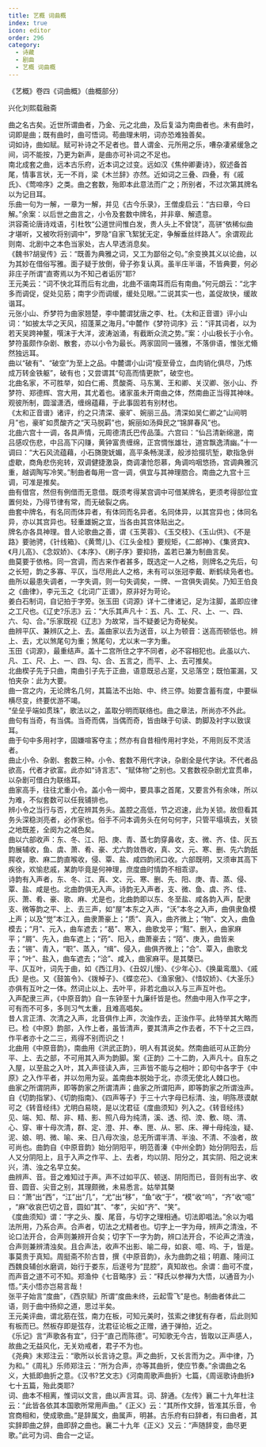 ```yaml
---
title: 艺概 词曲概
index: true
icon: editor
order: 296
category:
  - 诗藏
  - 剧曲
  - 艺概 词曲概
---
```


《艺概》卷四《词曲概》（曲概部分）  
  
兴化刘熙载融斋  
  
曲之名古矣。近世所谓曲者，乃金、元之北曲，及后复溢为南曲者也。未有曲时，词即是曲；既有曲时，曲可悟词。苟曲理未明，词亦恐难独善矣。  
词如诗，曲如赋。赋可补诗之不足者也。昔人谓金、元所用之乐，嘈杂凄紧缓急之间，词不能按，乃更为新声，是曲亦可补词之不足也。  
南北成套之曲，远本古乐府，近本词之过变。远如汉《焦仲卿妻诗》，叙述备首尾，情事言状，无一不肖，梁《木兰辞》亦然。近如词之三叠、四叠，有《戚氏》、《莺啼序》之类。曲之套数，殆即本此意法而广之；所别者，不过次第其牌名以为记目耳。  
乐曲一句为一解，一章为一解，并见《古今乐录》，王僧虔启云：“古曰章，今曰解。”余案：以后世之曲言之，小令及套数中牌名，并非章、解遗意。  
洪容斋论唐诗戏语，引杜牧“公道世间惟白发，贵人头上不曾饶”，高骈“依稀似曲才堪听，又被吹将别调中”，罗隐“自家飞絮犹无定，争解垂丝绊路人”。余谓观此则南、北剧中之本色当家处，古人早透消息矣。  
《魏书?胡叟传》云：“既善为典雅之词，又工为鄙俗之句。”余变换其义以论曲，以为其妙在借俗写雅。面子疑于放倒，骨子弥复认真。虽半庄半谐，不皆典要，何必非庄子所谓“直寄焉以为不知己者诟厉”耶?  
王元美云：“词不快北耳而后有北曲，北曲不谐南耳而后有南曲。”何元朗云：“北字多而调促，促处见筋；南字少而调缓，缓处见眼。”二说其实一也，盖促故快，缓故谐耳。  
元张小山、乔梦符为曲家翘楚，李中麓谓犹唐之李、杜。《太和正音谱》评小山词：“如披太华之天风，招蓬莱之海月。”中麓作《梦符词序》云：“评其词者，以为若天吴跨神鳌，噀沫于大洋，波涛汹涌，有截断众流之势。”案：小山极长于小令。梦符虽颇作杂剧、散套，亦以小令为最长。两家固同一骚雅，不落俳语，惟张尤翛然独远耳。  
曲以“破有”、“破空”为至上之品。中麓谓小山词“瘦至骨立，血肉销化俱尽，乃炼成万转金铁躯”，破有也；又尝谓其“句高而情更款”，破空也。  
北曲名家，不可胜举，如白仁甫、贯酸斋、马东篱、王和卿、关汉卿、张小山、乔梦符、郑德辉、宫大用，其尤着也。诸家虽未开南曲之体，然南曲正当得其神味。观彼所制，圆溜潇洒，缠绵蕴藉，于此事固若有别材也。  
《太和正音谱》诸评，约之只清深、豪旷、婉丽三品。清深如吴仁卿之“山间明月”也，豪旷如贯酸齐之“天马脱羁”也，婉丽如汤舜民之“锦屏春风”也。  
北曲六宫十一调，各具声情，元周德清氏巴传品藻。六宫曰：“仙吕清新绵邈，南吕感叹伤悲，中吕高下闪赚，黄钟富贵缠绵，正宫惆怅雄壮，道宫飘逸清幽。”十一调曰：“大石风流蕴藉，小石旖旎妩媚，高平条畅滉漾，般涉拾掇坑堑，歇指急倂虚歇，商角悲伤宛转，双调健捷激袅，商调凄怆怨慕，角调呜咽悠扬，宫调典雅沉重，越调陶写冷笑。”制曲者每用一宫一调，俱宜与其神理脗合。南曲之九宫十三调，可准是推矣。  
曲有借宫，然但有例借而无意借。既须考得某宫调中可借某牌名，更须考得部位宜置何处，乃得节律有常，而无破裂之病。  
曲套中牌名，有名同而体异者，有体同而名异者。名同体异，以其宫异也；体同名异，亦以其宫异也。轻重雄婉之宜，当各由其宫体贴出之。  
牌名亦各具神理。昔人论歌曲之善，谓《玉荚蓉》、《玉交枝》、《玉山供》、《不是路》要驰骋，《针线箱》、《黄莺儿》、《江头金桂》要规矩，《二郎神》、《集贤宾》、《月儿高》、《念奴娇》、《本序》、《刷子序》要抑扬，盖若已兼为制曲言矣。  
曲莫要于依格。同一宫调，而古来作者甚多，既选定一人之格，则牌名之先后，句之长短，韵之多寡、平仄，当尽用此人之格，未有可以张冠李戴、断鹤续凫者也。  
曲所以最患失调者，一字失调，则一句失调矣，一牌、一宫俱失调矣。乃知王伯良之《曲律》，李元玉之《北词广正谱》，原非好为苛论。  
姜白石制词，自记拍于字旁。张玉田《词源》详十二律诸记，足为注脚，盖即应律之工尺也。《辽史?乐志》云：“大乐其声凡十：五、凡、工、尺、上、一、四、六、勾、合。”乐家既视《辽志》为故常，当不疑姜记为奇秘矣。  
曲辨平仄、兼辨仄之上、去。盖曲家以去为送音，以上为顿音：送高而顿低也。辨上、去，尤以煞尾句为重；煞尾句，尤以末一字为重。  
玉田《词源》，最重结声。盖十二宫所住之字不同者，必不容相犯也。此虽以六、凡、工、尺、上、一、四、勾、合、五言之，而平、上、去可推矣。  
北曲楔子先于只曲，南曲引子先于正曲，语意既忌占寔，又忌落空；既怕罣漏，又怕夹杂：此为大要。  
曲一宫之内，无论牌名几何，其篇法不出始、中、终三停。始要含蓄有度，中要纵横尽变，终要优游不竭。  
“垒垒乎端如贯珠”，歌法以之，盖取分明而联络也。曲之章法，所尚亦不外此。  
曲句有当奇，有当偶。当奇而偶，当偶而奇，皆由昧于句读、韵脚及衬字以致误耳。  
曲于句中多用衬字，固嫌喧客夺主；然亦有自昔相传用衬字处，不用则反不灵活者。  
曲止小令、杂剧、套数三种。小令、套数不用代字诀，杂剧全是代字诀。不代者品欲高，代者才欲富。此亦如“诗言志”、“赋体物”之别也。又套数视杂剧尤宜贯串，以杂剧可借白为联络耳。  
曲家高手，往往尤重小令。盖小令一阕中，要具事之首尾，又要言外有余味，所以为难，不似套数可以任我铺排也。  
辨小令之当行与否，尤在辨其务头。盖腔之高低，节之迟速，此为关锁。故但看其务头深稳浏亮者，必作家也。俗手不问本调务头在何句何字，只管平塌填去，关锁之地既差，全阕为之减色矣。  
曲以六部收声：东、冬、江、阳、庚、青、蒸七韵穿鼻收，支、微、齐、佳、灰五韵展辅收，鱼、虞、萧、肴、豪、尤六韵敛唇收，真、文、元、寒、删、先六韵舐腭收，歌、麻二韵直喉收，侵、覃、盐、咸四韵闭口收。六部既明，又须审其高下疾徐，欢愉悲戚，某韵毕竟是何神理，庶度曲时情韵不相乖谬。  
诗韵有入声者，东、冬、江、真、文、元、寒、删、先、阳、庚、青、蒸、侵、覃、盐、咸是也。北曲韵俱无入声。诗韵无入声者，支、微、鱼、虞、齐、佳、灰、萧、肴、豪、歌、麻、尤是也，北曲韵即以东、冬至盐、咸各韵入声，配隶支、微等韵之平、上、去三声，如“屋”本东之入声，“沃”本冬之入声，曲俱隶鱼模上声；以及“觉”本江入，曲隶萧豪上；“质”、真入，曲齐微上；“物”、文入，曲鱼模去；“月”、元入，曲车遮去；“曷”、寒入，曲歌戈平；“黠”、删入，曲家麻平；“屑”、先入，曲车遮上；“药”、阳入，曲萧豪去；“陌”、庚入，曲皆来去；“锡”、青入，“职”、蒸入，“缉”、侵入，曲俱齐微上；“合”、覃入，曲歌戈平；“叶”、盐入，曲车遮去；“洽”、咸入，曲家麻平。是其槩已。  
平、仄互叶，词先于曲，如《西江月》、《丑奴儿慢》、《少年心》、《换巢鸾凰》、《戚氏》是也。又《鼓笛令》、《拨棹子》、《蝶恋花》、《渔家傲》、《惜奴娇》、《大圣乐》亦俱有互叶之一体。然词止以上、去叶平，非若北曲以入与三声互叶也。  
入声配隶三声，《中原音韵》自一东钟至十九廉纤皆是也。然曲中用入作平之字，可有而不可多，多则习气太重，且难高唱矣。  
昔人言正清、次清之入声，北音俱作上声，次浊作去，正浊作平。此特举其大略而已。检《中原》韵部，入作上者，虽皆清声，要其清声之作去者，不下十之三四，作平者亦十之二三，焉得不别而识之！  
北曲用《中原音韵》，南曲用《洪武正韵》，明人有其说矣。然南曲祇可从正韵分平、上、去之部，不可用其入声为韵脚。案《正韵》二十二韵，入声凡十。自东之入屋，以至盐之入叶，其入声径读入声，三声皆不能与之相叶；即句中各字于《中原》之入作平者，并以勿用为妥。盖南曲本脱始于北，亦须无使北人棘口也。  
曲家之所谓阴声，即等韵家之所谓清声；曲家之所谓阳声，即等韵家之所谓浊声。自《切韵指掌》、《切韵指南》、《四声等子》于三十六字母已标清、浊，明陈荩谟献可之《转音经纬》尤明白易晓，是以沈君征《度曲须知》列入之。《转音经纬》见、端、知、帮、非、精、影、照八母为纯清，溪、透、彻、滂、敷、晓、清、心、穿、审十母次清，群、定、澄、并、奉、匣、从、邪、床、禅十母纯浊，疑、泥、娘、明、微、喻、来、日八母次浊，总无所谓半清、半浊、不清、不浊者，故可尚也。曲韵自《中原音韵》始分阴阳平，明范善溱《中州全韵》始分阴阳去，后人又分阴阳上，且于入声之作平、上、去者，均以阴、阳分之，其实阴、阳之说末兴，清、浊之名早立矣。  
曲辨声、音。音之难知过于声。声不过如平仄、顿送、阴阳而已，音则有出字、收音、圆音、尖音之别，其理颇微，未易悉言。姑举其槩曰：“萧”出“西”，“江”出“几”，“尤”出“移”，“鱼”收“于”，“模”收“呜”，“齐”收“噫”，“麻”收哀巴切之音，圆如“其”、“孝”，尖如“齐”、“笑”。  
《度曲须知》谓：“字之头、腹、尾音，与切字之理相通。切法即唱法。”余以为唱法所用，乃系合声。合声者，切法之尤精者也。切字上一字为母，辨声之清浊，不论口法开合，合声则兼辨开合矣；切字下一字为韵，辨口法开合，不论声之清浊，合声则兼辨清浊矣。且合声法，收声不出影、喻二母，如哀、噫、呜、于，皆是。  
事莫贵于真知。周挺斋不阶古昔，撰《中原音韵》，永为曲韵之祖；明嘉、隆间江西魏良辅创水磨调，始行于娄东，后遂号为“昆腔”，真知故也。余谓：曲可不度，而声音之道不可不知。郑渔仲《七音略序》云：“释氏以参禅为大悟，以通音为小悟。”夫小悟亦岂易言哉！  
张平子始言“度曲”，《西京赋》所谓“度曲未终，云起雪飞”是也。制曲者体此二语，则于曲中扬抑之道，思过半矣。  
王元美评曲，谓北筋在弦，南力在板，可知元美时，弦索之律犹有存者，后此则知有板而已。然板存即是弦存，沈君征论板之正赠，通于弹拍，近之。  
《乐记》言“声歌各有宜”，归于“直己而陈德”。可知歌无今古，皆取以正声感人，故曲之无益风化，无关劝戒者，君子不为也。  
《尧典》末郑注云：“歌所以长言诗之意。声之曲折，又长言而为之。声中律，乃为和。”《周礼》乐师郑注云：“所为合声，亦等其曲折，使应节奏。”余谓曲之名义，大抵即曲折之意。《汉书?艺文志》《河南周歌声曲折》七篇，《周谣歌诗曲折》七十五篇，殆此类耶?  
词、曲本不相离，惟词以文言，曲以声言耳。词、辞通。《左传》襄二十九年杜注云：“此皆各依其本国歌所常用声曲。”《正义》云：“其所作文辞，皆准其乐音，令宫商相和，使成歌曲。”是辞属文，曲属声，明甚。古乐府有曰辞者，有曰曲者，其实辞即曲之辞，曲即辞之曲也。襄二十九年《正义》又云：“声随辞变，曲尽更歌。”此可为词、曲合一之证。  
